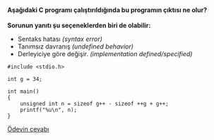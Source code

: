 #### Aşağıdaki C programı çalıştırıldığında bu programın çıktısı ne olur?

**Sorunun yanıtı şu seçeneklerden biri de olabilir:**
+ Sentaks hatası _(syntax error)_
+ Tanımsız davranış *(undefined behavior)*
+ Derleyiciye göre değişir. *(implementation defined/specified)*


```
#include <stdio.h>

int g = 34;

int main()
{
	unsigned int n = sizeof g++ - sizeof ++g + g++;
	printf("%u\n", n);
}
```

[Ödevin cevabı](https://vimeo.com/455396518)